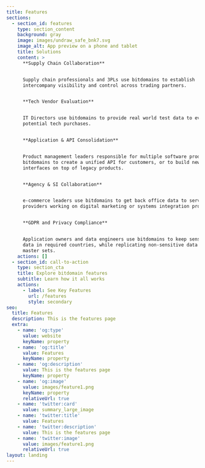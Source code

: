 ```yaml
---
title: Features
sections:
  - section_id: features
    type: section_content
    background: gray
    image: images/undraw_safe_bnk7.svg
    image_alt: App preview on a phone and tablet
    title: Solutions
    content: >
      **Supply Chain Collaboration**


      Supply chain professionals and 3PLs use bitdomains to establish
      intercompany visibility and control across trading partners.


      **Tech Vendor Evaluation**


      IT Directors use bitdomains to provide real world test data to evaluate
      potential tech purchases.


      **Application & API Consolidation**


      Product management leaders responsible for multiple software products use
      bitdomains to create a unified API for customers, or to build new
      interfaces on top of legacy products.


      **Agency & SI Collaboration**


      e-commerce leaders use bitdomains to get back office data to service
      providers working on digital marketing or systems integration projects.


      **GDPR and Privacy Compliance**


      Application owners and data engineers use bitdomains to keep sensitive
      data in required countries, while replicating non-sensitive data back to
      master sets.
    actions: []
  - section_id: call-to-action
    type: section_cta
    title: Explore bitdomain features
    subtitle: Learn how it all works
    actions:
      - label: See Key Features
        url: /features
        style: secondary
seo:
  title: Features
  description: This is the features page
  extra:
    - name: 'og:type'
      value: website
      keyName: property
    - name: 'og:title'
      value: Features
      keyName: property
    - name: 'og:description'
      value: This is the features page
      keyName: property
    - name: 'og:image'
      value: images/feature1.png
      keyName: property
      relativeUrl: true
    - name: 'twitter:card'
      value: summary_large_image
    - name: 'twitter:title'
      value: Features
    - name: 'twitter:description'
      value: This is the features page
    - name: 'twitter:image'
      value: images/feature1.png
      relativeUrl: true
layout: landing
---
```

